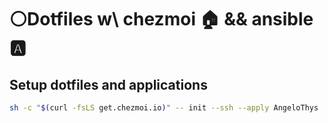 # ⚪Dotfiles w\ chezmoi 🏠 && ansible 🅰️

## Setup dotfiles and applications

```bash
sh -c "$(curl -fsLS get.chezmoi.io)" -- init --ssh --apply AngeloThys
```
